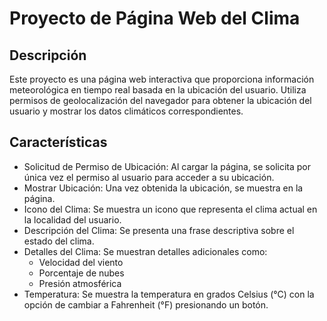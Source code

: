 # Proyecto de Página Web del Clima
## Descripción
Este proyecto es una página web interactiva que proporciona información meteorológica en tiempo real basada en la ubicación del usuario. Utiliza permisos de geolocalización del navegador para obtener la ubicación del usuario y mostrar los datos climáticos correspondientes.

## Características
- Solicitud de Permiso de Ubicación: Al cargar la página, se solicita por única vez el permiso al usuario para acceder a su ubicación.
- Mostrar Ubicación: Una vez obtenida la ubicación, se muestra en la página.
- Icono del Clima: Se muestra un icono que representa el clima actual en la localidad del usuario.
- Descripción del Clima: Se presenta una frase descriptiva sobre el estado del clima.
- Detalles del Clima: Se muestran detalles adicionales como:
  - Velocidad del viento
  - Porcentaje de nubes
  - Presión atmosférica
- Temperatura: Se muestra la temperatura en grados Celsius (°C) con la opción de cambiar a Fahrenheit (°F) presionando un botón.
